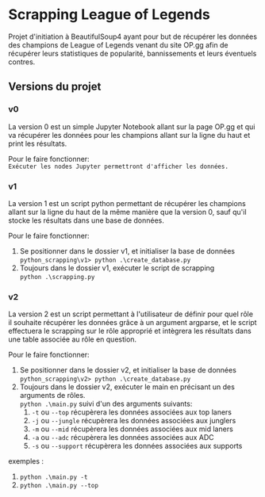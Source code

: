 # Scrapping League of Legends
Projet d'initiation à BeautifulSoup4 ayant pour but de récupérer les données des champions de League of Legends venant du site OP.gg afin de récupérer leurs statistiques de popularité, bannissements et leurs éventuels contres.  
## Versions du projet
### v0
La version 0 est un simple Jupyter Notebook allant sur la page OP.gg et qui va récupérer les données pour les champions allant sur la ligne du haut et print les résultats. </br>

Pour le faire fonctionner: </br>
`Exécuter les nodes Jupyter permettront d'afficher les données.`

### v1
La version 1 est un script python permettant de récupérer les champions allant sur la ligne du haut de la même manière que la version 0, sauf qu'il stocke les résultats dans une base de données.

Pour le faire fonctionner: </br>
1) Se positionner dans le dossier v1, et initialiser la base de données </br>
</t>`python_scrapping\v1> python .\create_database.py`
2) Toujours dans le dossier v1, exécuter le script de scrapping </br>
</t> `python .\scrapping.py`

### v2
La version 2 est un script permettant à l'utilisateur de définir pour quel rôle il souhaite récupérer les données grâce à un argument argparse, et le script effectuera le scrapping sur le rôle approprié et intègrera les résultats dans une table associée au rôle en question.

Pour le faire fonctionner: </br>
1. Se positionner dans le dossier v2, et initialiser la base de données </br>
</t>`python_scrapping\v2> python .\create_database.py`
2. Toujours dans le dossier v2, exécuter le main en précisant un des arguments de rôles. </br>
`python .\main.py` suivi d'un des arguments suivants:  
    1. `-t` ou `--top` récupèrera les données associées aux top laners  
    2. `-j` ou `--jungle` récupèrera les données associées aux junglers  
    3. `-m` ou `--mid` récupèrera les données associées aux mid laners  
    4. `-a` ou `--adc` récupèrera les données associées aux ADC  
    5. `-s` ou `--support` récupèrera les données associées aux supports  

exemples :  
1. `python .\main.py -t`
2. `python .\main.py --top` 